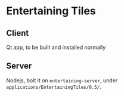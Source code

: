 # Entertaining Tiles

## Client

Qt app, to be built and installed normally

## Server

Nodejs, bolt it on `entertaining-server`, under `applications/EntertainingTiles/0.5/`.
